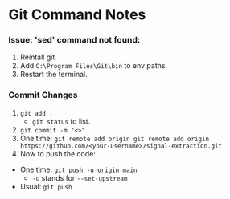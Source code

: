 # Git Command Notes

### Issue: 'sed' command not found:
1. Reintall git
2. Add `C:\Program Files\Git\bin` to env paths.
3. Restart the terminal.

### Commit Changes
1. `git add .`
    - `git status` to list.
2. `git commit -m "<>"`
3. One time: `git remote add origin git remote add origin https://github.com/<your-username>/signal-extraction.git`
4. Now to push the code:
- One time: `git push -u origin main`
    - `-u` stands for `--set-upstream`
- Usual: `git push`

